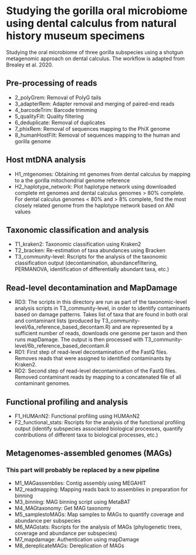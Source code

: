# Studying the gorilla oral microbiome using dental calculus from natural history museum specimens
Studying the oral microbiome of three gorilla subspecies using a shotgun metagenomic approach on dental calculus.
The workflow is adapted from Brealey et al. 2020.

## Pre-processing of reads
* 2_polyGrem: Removal of PolyG tails
* 3_adapterRem: Adapter removal and merging of paired-end reads
* 4_barcodeTrim: Barcode trimming
* 5_qualityFilt: Quality filtering
* 6_deduplicate: Removal of duplicates
* 7_phixRem: Removal of sequences mapping to the PhiX genome
* 8_humanHostFilt: Removal of sequences mapping to the human and gorilla genome

## Host mtDNA analysis
* H1_mtgenomes: Obtaining mt genomes from dental calculus by mapping to a the gorilla mitochondrial genome reference
* H2_haplotype_network: Plot haplotype network using downloaded complete mt genomes and dental calculus genomes > 80% complete. For dental calculus genomes < 80% and > 8% complete, find the most closely related genome from the haplotype network based on ANI values

## Taxonomic classification and analysis
* T1_kraken2: Taxonomic classification using Kraken2
* T2_bracken: Re-estimation of taxa abundances using Bracken
* T3_community-level: Rscripts for the analysis of the taxonomic classification output (decontamination, abundancefiltering, PERMANOVA, identification of differentially abundant taxa, etc.)

## Read-level decontamination and MapDamage
* RD3: The scripts in this directory are run as part of the taxonomic-level analysis scripts in T3_community-level, in order to identify contaminants based on damage patterns. Takes list of taxa that are found in both oral and contaminant lists (produced by T3_community-level/6a_reference_based_decontam.R) and are represented by a sufficient number of reads, downloads one genome per taxon and then runs mapDamage. The output is then processed with T3_community-level/6b_reference_based_decontam.R
* RD1: First step of read-level decontamination of the FastQ files. Removes reads that were assigned to identified contaminants by Kraken2.
* RD2: Second step of read-level decontamination of the FastQ files. Removed contaminant reads by mapping to a concatenated file of all contaminant genomes.

## Functional profiling and analysis
* F1_HUMAnN2: Functional profiling using HUMAnN2
* F2_functional_stats: Rscripts for the analysis of the functional profiling output (identify subspecies associated biological processes, quantify contributions of different taxa to biological processes, etc.)

## Metagenomes-assembled genomes (MAGs)
### This part will probably be replaced by a new pipeline
* M1_MAGassemblies: Contig assembly using MEGAHIT
* M2_readmapping: Mapping reads back to assemblies in preparation for binning
* M3_binning: MAG binning script using MetaBAT
* M4_MAGtaxonomy: Get MAG taxonomy
* M5_samplestoMAGs: Map samples to MAGs to quantify coverage and abundance per subspecies
* M6_MAGstats: Rscripts for the analysis of MAGs (phylogenetic trees, coverage and abundance per subspecies)
* M7_mapdamage: Authentication using mapDamage
* M8_dereplicateMAGs: Dereplication of MAGs
